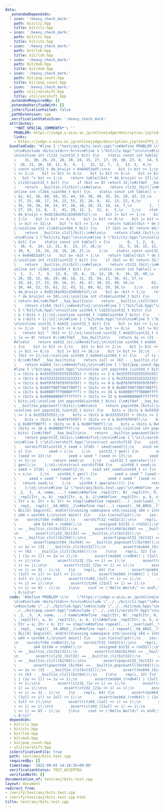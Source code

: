 ```yaml
---
data:
  _extendedDependsOn:
  - icon: ':heavy_check_mark:'
    path: bit/clz.hpp
    title: bit/clz.hpp
  - icon: ':heavy_check_mark:'
    path: bit/ctz.hpp
    title: bit/ctz.hpp
  - icon: ':heavy_check_mark:'
    path: bit/lsb.hpp
    title: bit/lsb.hpp
  - icon: ':heavy_check_mark:'
    path: bit/msb.hpp
    title: bit/msb.hpp
  - icon: ':heavy_check_mark:'
    path: bit/pop_count.hpp
    title: bit/pop_count.hpp
  - icon: ':heavy_check_mark:'
    path: util/xorshift.hpp
    title: util/xorshift.hpp
  _extendedRequiredBy: []
  _extendedVerifiedWith: []
  _isVerificationFailed: false
  _pathExtension: cpp
  _verificationStatusIcon: ':heavy_check_mark:'
  attributes:
    '*NOT_SPECIAL_COMMENTS*': ''
    PROBLEM: https://judge.u-aizu.ac.jp/onlinejudge/description.jsp?id=ITP1_1_A
    links:
    - https://judge.u-aizu.ac.jp/onlinejudge/description.jsp?id=ITP1_1_A
  bundledCode: "#line 1 \"test/aoj/bits.test.cpp\"\n#define PROBLEM \\\n    \"https://judge.u-aizu.ac.jp/onlinejudge/description.jsp?id=ITP1_1_A\"\
    \n\n#include <bits/stdc++.h>\n\n#line 1 \"bit/clz.hpp\"\n\n\n\n#line 5 \"bit/clz.hpp\"\
    \n\ninline int clz32_(uint32_t bit) {\n    static const int table[] = {\n    \
    \    31, 30, 29, 25, 28, 20, 24, 15, 27, 17, 19, 10, 23, 8,  14, 5,\n        0,\
    \  26, 21, 16, 18, 11, 9,  6,  1,  22, 12, 7,  2,  13, 3,  4,\n    };\n    static\
    \ const uint32_t de_bruijn = 0x04653adf;\n\n    bit |= bit >> 1;\n    bit |= bit\
    \ >> 2;\n    bit |= bit >> 4;\n    bit |= bit >> 8;\n    bit |= bit >> 16;\n \
    \   bit ^= bit >> 1;\n    return table[(bit * de_bruijn) >> 27];\n};\ninline int\
    \ clz32(uint32_t bit) {\n    if (bit == 0) return 32;\n#ifdef __has_builtin\n\
    \    return __builtin_clz(bit);\n#else\n    return clz32_(bit);\n#endif\n};\n\n\
    inline int clz64_(uint64_t bit) {\n    static const int table[] = {\n        63,\
    \ 62, 61, 56, 60, 50, 55, 44, 59, 38, 49, 35, 54, 29, 43, 23,\n        58, 46,\
    \ 37, 25, 48, 17, 34, 15, 53, 32, 28, 9,  42, 13, 22, 6,\n        0,  57, 51,\
    \ 45, 39, 36, 30, 24, 47, 26, 18, 16, 33, 10, 14, 7,\n        1,  52, 40, 31,\
    \ 27, 19, 11, 8,  2,  41, 20, 12, 3,  21, 4,  5,\n    };\n    static const uint64_t\
    \ de_bruijn = 0x0218a392cd3d5dbfull;\n    bit |= bit >> 1;\n    bit |= bit >>\
    \ 2;\n    bit |= bit >> 4;\n    bit |= bit >> 8;\n    bit |= bit >> 16;\n    bit\
    \ |= bit >> 32;\n    bit ^= bit >> 1;\n    return table[(bit * de_bruijn) >> 58];\n\
    };\ninline int clz64(uint64_t bit) {\n    if (bit == 0) return 64;\n#ifdef __has_builtin\n\
    \    return __builtin_clzll(bit);\n#else\n    return clz64_(bit);\n#endif\n};\n\
    \n\n#line 1 \"bit/ctz.hpp\"\n\n\n\n#line 5 \"bit/ctz.hpp\"\n\ninline int ctz32_(uint32_t\
    \ bit) {\n    static const int table[] = {\n        0,  1, 2,  6,  3,  11, 7,\
    \  16, 4,  14, 12, 21, 8,  23, 17, 26,\n        31, 5, 10, 15, 13, 20, 22, 25,\
    \ 30, 9,  19, 24, 29, 18, 28, 27,\n    };\n    static const uint32_t de_bruijn\
    \ = 0x04653adf;\n    bit &= ~bit + 1;\n    return table[(bit * de_bruijn) >> 27];\n\
    };\ninline int ctz32(uint32_t bit) {\n    if (bit == 0) return 32;\n#ifdef __has_builtin\n\
    \    return __builtin_ctz(bit);\n#else\n    return ctz32_(bit);\n#endif\n};\n\n\
    inline int ctz64_(uint64_t bit) {\n    static const int table[] = {\n        0,\
    \  1,  2,  7,  3,  13, 8,  19, 4,  25, 14, 28, 9,  34, 20, 40,\n        5,  17,\
    \ 26, 38, 15, 46, 29, 48, 10, 31, 35, 54, 21, 50, 41, 57,\n        63, 6,  12,\
    \ 18, 24, 27, 33, 39, 16, 37, 45, 47, 30, 53, 49, 56,\n        62, 11, 23, 32,\
    \ 36, 44, 52, 55, 61, 22, 43, 51, 60, 42, 59, 58,\n    };\n    static const uint64_t\
    \ de_bruijn = 0x0218a392cd3d5dbfull;\n    bit &= ~bit + 1;\n    return table[(bit\
    \ * de_bruijn) >> 58];\n};\ninline int ctz64(uint64_t bit) {\n    if (bit == 0)\
    \ return 64;\n#ifdef __has_builtin\n    return __builtin_ctzll(bit);\n#else\n\
    \    return ctz64_(bit);\n#endif\n};\n\n\n#line 1 \"bit/lsb.hpp\"\n\n\n\n#line\
    \ 5 \"bit/lsb.hpp\"\n\ninline uint64_t lsb32(uint32_t bits) {\n    return bits\
    \ & (~bits + 1);\n};\ninline uint64_t lsb64(uint64_t bits) {\n    return bits\
    \ & (~bits + 1);\n};\n\n#line 1 \"bit/msb.hpp\"\n\n\n\n#line 5 \"bit/msb.hpp\"\
    \n\ninline uint32_t msb32_(uint32_t bit) {\n    bit |= bit >> 1;\n    bit |= bit\
    \ >> 2;\n    bit |= bit >> 4;\n    bit |= bit >> 8;\n    bit |= bit >> 16;\n \
    \   return bit ^ (bit >> 1);\n};\ninline uint32_t msb32(uint32_t x) {\n    if\
    \ (x == 0) return 0;\n#ifdef __has_builtin\n    return 1u << (31 - __builtin_clz(x));\n\
    #else\n    return msb32_(x);\n#endif\n};\n\ninline uint64_t msb64_(uint64_t bit)\
    \ {\n    bit |= bit >> 1;\n    bit |= bit >> 2;\n    bit |= bit >> 4;\n    bit\
    \ |= bit >> 8;\n    bit |= bit >> 16;\n    bit |= bit >> 32;\n    return bit ^\
    \ (bit >> 1);\n};\ninline uint64_t msb64(uint64_t x) {\n    if (x == 0) return\
    \ 0;\n#ifdef __has_builtin\n    return 1ull << (63 - __builtin_clzll(x));\n#else\n\
    \    return msb64_(x);\n#endif\n};\n\n\n#line 1 \"bit/pop_count.hpp\"\n\n\n\n\
    #line 5 \"bit/pop_count.hpp\"\n\ninline int popcnt64_(uint64_t bits) {\n    bits\
    \ = (bits & 0x5555555555555555) + (bits >> 1 & 0x5555555555555555);\n    bits\
    \ = (bits & 0x3333333333333333) + (bits >> 2 & 0x3333333333333333);\n    bits\
    \ = (bits & 0x0f0f0f0f0f0f0f0f) + (bits >> 4 & 0x0f0f0f0f0f0f0f0f);\n    bits\
    \ = (bits & 0x00ff00ff00ff00ff) + (bits >> 8 & 0x00ff00ff00ff00ff);\n    bits\
    \ = (bits & 0x0000ffff0000ffff) + (bits >> 16 & 0x0000ffff0000ffff);\n    bits\
    \ = (bits & 0x00000000ffffffff) + (bits >> 32 & 0x00000000ffffffff);\n    return\
    \ bits;\n};\ninline int popcnt64(uint64_t bits) {\n#ifdef __has_builtin\n    return\
    \ __builtin_popcountll(bits);\n#else\n    return popcnt64_(bits);\n#endif\n};\n\
    \ninline int popcnt32_(uint32_t bits) {\n    bits = (bits & 0x55555555) + (bits\
    \ >> 1 & 0x55555555);\n    bits = (bits & 0x33333333) + (bits >> 2 & 0x33333333);\n\
    \    bits = (bits & 0x0f0f0f0f) + (bits >> 4 & 0x0f0f0f0f);\n    bits = (bits\
    \ & 0x00ff00ff) + (bits >> 8 & 0x00ff00ff);\n    bits = (bits & 0x0000ffff) +\
    \ (bits >> 16 & 0x0000ffff);\n    return bits;\n};\ninline int popcnt32(uint32_t\
    \ bits) {\n#ifdef __has_builtin\n    return __builtin_popcount(bits);\n#else\n\
    \    return popcnt32_(bits);\n#endif\n};\n\n\n#line 1 \"util/xorshift.hpp\"\n\n\
    \n\n#line 5 \"util/xorshift.hpp\"\n\nstruct xorshift32 {\n    uint32_t seed;\n\
    \    xorshift32(uint32_t seed = 1710) : seed(seed){};\n    void set_seed(uint32_t\
    \ s) {\n        seed = s;\n    };\n    uint32_t gen() {\n        seed = seed ^\
    \ (seed << 13);\n        seed = seed ^ (seed >> 17);\n        seed = seed ^ (seed\
    \ << 5);\n        return seed;\n    };\n    uint32_t operator()() {\n        return\
    \ gen();\n    };\n};\n\nstruct xorshift64 {\n    uint64_t seed;\n    xorshift64(uint64_t\
    \ seed = 1710) : seed(seed){};\n    void set_seed(uint64_t s) {\n        seed\
    \ = s;\n    };\n    uint64_t gen() {\n        seed = seed ^ (seed << 13);\n  \
    \      seed = seed ^ (seed >> 7);\n        seed = seed ^ (seed << 17);\n     \
    \   return seed;\n    };\n    uint64_t operator()() {\n        return gen();\n\
    \    };\n};\n\n\n#line 12 \"test/aoj/bits.test.cpp\"\n\n#define _overload(_1,\
    \ _2, _3, _4, name, ...) name\n#define _rep1(Itr, N) _rep3(Itr, 0, N, 1)\n#define\
    \ _rep2(Itr, a, b) _rep3(Itr, a, b, 1)\n#define _rep3(Itr, a, b, step) for (i64\
    \ Itr = a; Itr < b; Itr += step)\n#define repeat(...) _overload(__VA_ARGS__, _rep3,\
    \ _rep2, _rep1)(__VA_ARGS__)\n#define rep(...) repeat(__VA_ARGS__)\n\n#define\
    \ ALL(X) begin(X), end(X)\n\nusing namespace std;\nusing i64 = int64_t;\nusing\
    \ u64 = uint64_t;\n\nint main() {\n    cin.tie(nullptr);\n    ios::sync_with_stdio(false);\n\
    \n    xorshift64 rnd64(1);\n    xorshift32 rnd32(1);\n\n    rep(i, 1 << 25) {\n\
    \        u64 bit64 = rnd64();\n        unsigned bit32 = rnd32();\n\n        assert(ctz32_(bit32)\
    \ == __builtin_ctz(bit32));\n        assert(ctz64(bit64) == __builtin_ctzll(bit64));\n\
    \n        assert(clz32_(bit32) == __builtin_clz(bit32));\n        assert(clz64(bit64)\
    \ == __builtin_clzll(bit64));\n\n        assert(popcnt32_(bit32) == __builtin_popcount(bit32));\n\
    \        assert(popcnt64_(bit64) == __builtin_popcountll(bit64));\n\n        assert(msb32_(bit32)\
    \ == 1u << (31 - __builtin_clz(bit32)));\n        assert(msb64_(bit64) == 1ull\
    \ << (63 - __builtin_clzll(bit64)));\n    }\n\n    rep(i, 32) {\n        assert(msb32_(rnd32()\
    \ | (1u << i)) >= 1u << i);\n        assert(msb64_(rnd64() | (1ull << i)) >= 1ull\
    \ << i);\n\n        assert(ctz32_(1u << i) == i);\n        assert(ctz32_(3u <<\
    \ i) == i);\n\n        assert(ctz32_(21u << i) == i);\n        assert(clz32_(1u\
    \ << i) == 31 - i);\n    }\n    rep(i, 64) {\n        assert(msb64_(rnd32() |\
    \ (1ull << i)) >= 1ull << i);\n        assert(msb64_(rnd64() | (1ull << i)) >=\
    \ 1ull << i);\n\n        assert(ctz64_(1ull << i) == i);\n        assert(ctz64_(3ull\
    \ << i) == i);\n\n        assert(ctz64_(21ull << i) == i);\n        assert(clz64_(1ull\
    \ << i) == 63 - i);\n    }\n\n    cout << \"Hello World\" << endl;\n    return\
    \ 0;\n}\n"
  code: "#define PROBLEM \\\n    \"https://judge.u-aizu.ac.jp/onlinejudge/description.jsp?id=ITP1_1_A\"\
    \n\n#include <bits/stdc++.h>\n\n#include \"../../bit/clz.hpp\"\n#include \"../../bit/ctz.hpp\"\
    \n#include \"../../bit/lsb.hpp\"\n#include \"../../bit/msb.hpp\"\n#include \"\
    ../../bit/pop_count.hpp\"\n#include \"../../util/xorshift.hpp\"\n\n#define _overload(_1,\
    \ _2, _3, _4, name, ...) name\n#define _rep1(Itr, N) _rep3(Itr, 0, N, 1)\n#define\
    \ _rep2(Itr, a, b) _rep3(Itr, a, b, 1)\n#define _rep3(Itr, a, b, step) for (i64\
    \ Itr = a; Itr < b; Itr += step)\n#define repeat(...) _overload(__VA_ARGS__, _rep3,\
    \ _rep2, _rep1)(__VA_ARGS__)\n#define rep(...) repeat(__VA_ARGS__)\n\n#define\
    \ ALL(X) begin(X), end(X)\n\nusing namespace std;\nusing i64 = int64_t;\nusing\
    \ u64 = uint64_t;\n\nint main() {\n    cin.tie(nullptr);\n    ios::sync_with_stdio(false);\n\
    \n    xorshift64 rnd64(1);\n    xorshift32 rnd32(1);\n\n    rep(i, 1 << 25) {\n\
    \        u64 bit64 = rnd64();\n        unsigned bit32 = rnd32();\n\n        assert(ctz32_(bit32)\
    \ == __builtin_ctz(bit32));\n        assert(ctz64(bit64) == __builtin_ctzll(bit64));\n\
    \n        assert(clz32_(bit32) == __builtin_clz(bit32));\n        assert(clz64(bit64)\
    \ == __builtin_clzll(bit64));\n\n        assert(popcnt32_(bit32) == __builtin_popcount(bit32));\n\
    \        assert(popcnt64_(bit64) == __builtin_popcountll(bit64));\n\n        assert(msb32_(bit32)\
    \ == 1u << (31 - __builtin_clz(bit32)));\n        assert(msb64_(bit64) == 1ull\
    \ << (63 - __builtin_clzll(bit64)));\n    }\n\n    rep(i, 32) {\n        assert(msb32_(rnd32()\
    \ | (1u << i)) >= 1u << i);\n        assert(msb64_(rnd64() | (1ull << i)) >= 1ull\
    \ << i);\n\n        assert(ctz32_(1u << i) == i);\n        assert(ctz32_(3u <<\
    \ i) == i);\n\n        assert(ctz32_(21u << i) == i);\n        assert(clz32_(1u\
    \ << i) == 31 - i);\n    }\n    rep(i, 64) {\n        assert(msb64_(rnd32() |\
    \ (1ull << i)) >= 1ull << i);\n        assert(msb64_(rnd64() | (1ull << i)) >=\
    \ 1ull << i);\n\n        assert(ctz64_(1ull << i) == i);\n        assert(ctz64_(3ull\
    \ << i) == i);\n\n        assert(ctz64_(21ull << i) == i);\n        assert(clz64_(1ull\
    \ << i) == 63 - i);\n    }\n\n    cout << \"Hello World\" << endl;\n    return\
    \ 0;\n}"
  dependsOn:
  - bit/clz.hpp
  - bit/ctz.hpp
  - bit/lsb.hpp
  - bit/msb.hpp
  - bit/pop_count.hpp
  - util/xorshift.hpp
  isVerificationFile: true
  path: test/aoj/bits.test.cpp
  requiredBy: []
  timestamp: '2022-09-01 14:18:35+09:00'
  verificationStatus: TEST_ACCEPTED
  verifiedWith: []
documentation_of: test/aoj/bits.test.cpp
layout: document
redirect_from:
- /verify/test/aoj/bits.test.cpp
- /verify/test/aoj/bits.test.cpp.html
title: test/aoj/bits.test.cpp
---
```

